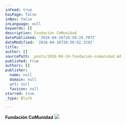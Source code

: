 ```yaml
---
inFeed: true
hasPage: false
inNav: false
inLanguage: null
keywords: []
description: Fundación CoMunidad
datePublished: '2016-04-26T20:50:29.707Z'
dateModified: '2016-04-26T20:50:02.329Z'
title: ''
author: []
sourcePath: _posts/2016-04-24-fundacion-comunidad.md
published: true
authors: []
publisher:
  name: null
  domain: null
  url: null
  favicon: null
starred: true
_type: Blurb

---
```

**Fundación CoMunidad**
![](https://the-grid-user-content.s3-us-west-2.amazonaws.com/c569a69d-a524-4336-ad62-b8b8a653de8f.png)